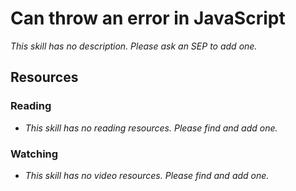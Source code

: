 # Can throw an error in JavaScript

_This skill has no description. Please ask an SEP to add one._

## Resources

### Reading

- _This skill has no reading resources. Please find and add one._

### Watching

- _This skill has no video resources. Please find and add one._
